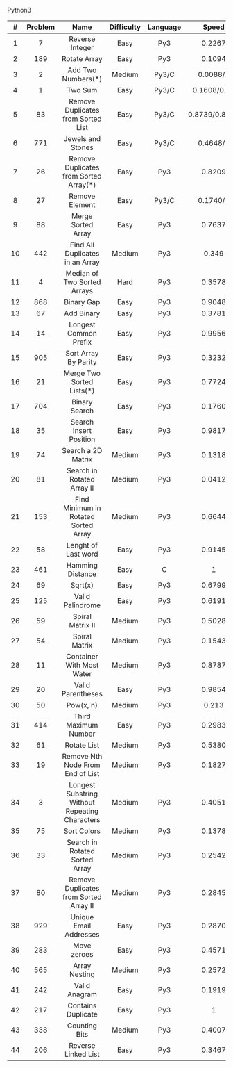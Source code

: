 Python3

|#|Problem|Name|Difficulty|Language|Speed|
|:----:|:----:|:----:|:----:|:----:|:----:|
|1|7|Reverse Integer|Easy|Py3|0.2267|
|2|189|Rotate Array|Easy|Py3|0.1094|
|3|2|Add Two Numbers(*)|Medium|Py3/C|0.0088/1|
|4|1|Two Sum|Easy|Py3/C|0.1608/0.19|
|5|83|Remove Duplicates from Sorted List|Easy|Py3/C|0.8739/0.8179|
|6|771|Jewels and Stones|Easy|Py3/C|0.4648/1|
|7|26|Remove Duplicates from Sorted Array(*)|Easy|Py3|0.8209|
|8|27|Remove Element|Easy|Py3/C|0.1740/1|
|9|88|Merge Sorted Array|Easy|Py3|0.7637|
|10|442|Find All Duplicates in an Array|Medium|Py3|0.349|
|11|4|Median of Two Sorted Arrays|Hard|Py3|0.3578|
|12|868|Binary Gap|Easy|Py3|0.9048|
|13|67|Add Binary|Easy|Py3|0.3781|
|14|14|Longest Common Prefix|Easy|Py3|0.9956|
|15|905|Sort Array By Parity|Easy|Py3|0.3232|
|16|21|Merge Two Sorted Lists(*)|Easy|Py3|0.7724|
|17|704|Binary Search|Easy|Py3|0.1760|
|18|35|Search Insert Position|Easy|Py3|0.9817|
|19|74|Search a 2D Matrix|Medium|Py3|0.1318|
|20|81|Search in Rotated Array II|Medium|Py3|0.0412|
|21|153|Find Minimum in Rotated Sorted Array|Medium|Py3|0.6644|
|22|58|Lenght of Last word|Easy|Py3|0.9145|
|23|461|Hamming Distance|Easy|C|1|
|24|69|Sqrt(x)|Easy|Py3|0.6799|
|25|125|Valid Palindrome|Easy|Py3|0.6191|
|26|59|Spiral Matrix II|Medium|Py3|0.5028|
|27|54|Spiral Matrix|Medium|Py3|0.1543|
|28|11|Container With Most Water|Medium|Py3|0.8787|
|29|20|Valid Parentheses|Easy|Py3|0.9854|
|30|50|Pow(x, n)|Medium|Py3|0.213|
|31|414|Third Maximum Number|Easy|Py3|0.2983|
|32|61|Rotate List|Medium|Py3|0.5380|
|33|19|Remove Nth Node From End of List|Medium|Py3|0.1827|
|34|3| Longest Substring Without Repeating Characters|Medium|Py3|0.4051|
|35|75|Sort Colors|Medium|Py3|0.1378|
|36|33|Search in Rotated Sorted Array|Medium|Py3|0.2542|
|37|80|Remove Duplicates from Sorted Array II|Medium|Py3|0.2845|
|38|929|Unique Email Addresses|Easy|Py3|0.2870|
|39|283|Move zeroes|Easy|Py3|0.4571|
|40|565|Array Nesting|Medium|Py3|0.2572|
|41|242|Valid Anagram|Easy|Py3|0.1919|
|42|217|Contains Duplicate|Easy|Py3|1|
|43|338|Counting Bits|Medium|Py3|0.4007|
|44|206|Reverse Linked List|Easy|Py3|0.3467|